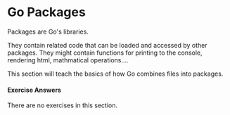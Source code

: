 # Go Packages

Packages are Go's libraries. 

They contain related code that can be loaded and accessed by other packages.
They might contain functions for printing to the console, rendering html, mathmatical operations....

This section will teach the basics of how Go combines files into packages.

#### Exercise Answers

There are no exercises in this section.